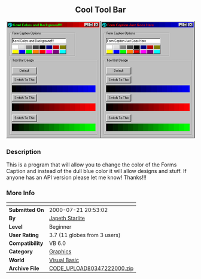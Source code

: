 ﻿<div align="center">

## Cool Tool Bar

<img src="PIC20007222116531997.jpg">
</div>

### Description

This is a program that will allow you to change the color of the Forms Caption and instead of the dull blue color it will allow designs and stuff. If anyone has an API version please let me know! Thanks!!!
 
### More Info
 


<span>             |<span>
---                |---
**Submitted On**   |2000-07-21 20:53:02
**By**             |[Japeth Starlite](https://github.com/Planet-Source-Code/PSCIndex/blob/master/ByAuthor/japeth-starlite.md)
**Level**          |Beginner
**User Rating**    |3.7 (11 globes from 3 users)
**Compatibility**  |VB 6\.0
**Category**       |[Graphics](https://github.com/Planet-Source-Code/PSCIndex/blob/master/ByCategory/graphics__1-46.md)
**World**          |[Visual Basic](https://github.com/Planet-Source-Code/PSCIndex/blob/master/ByWorld/visual-basic.md)
**Archive File**   |[CODE\_UPLOAD80347222000\.zip](https://github.com/Planet-Source-Code/japeth-starlite-cool-tool-bar__1-9972/archive/master.zip)








